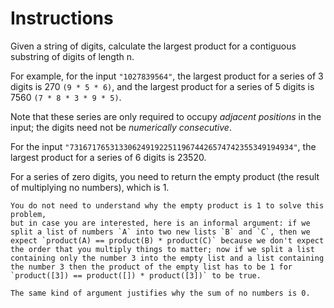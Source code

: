 # Instructions

Given a string of digits, calculate the largest product for a contiguous substring of digits of length n.

For example, for the input `"1027839564"`, the largest product for a series of 3 digits is 270 `(9 * 5 * 6)`, and the largest product for a series of 5 digits is 7560 `(7 * 8 * 3 * 9 * 5)`.

Note that these series are only required to occupy *adjacent positions* in the input; the digits need not be *numerically consecutive*.

For the input `"73167176531330624919225119674426574742355349194934"`,
the largest product for a series of 6 digits is 23520.

For a series of zero digits, you need to return the empty product (the result of multiplying no numbers), which is 1.

~~~~exercism/advanced
You do not need to understand why the empty product is 1 to solve this problem,
but in case you are interested, here is an informal argument: if we split a list of numbers `A` into two new lists `B` and `C`, then we expect `product(A) == product(B) * product(C)` because we don't expect the order that you multiply things to matter; now if we split a list containing only the number 3 into the empty list and a list containing the number 3 then the product of the empty list has to be 1 for `product([3]) == product([]) * product([3])` to be true.

The same kind of argument justifies why the sum of no numbers is 0.
~~~~
